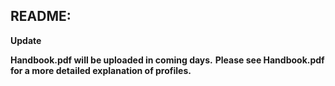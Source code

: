 **README:**
--------------------------------------------------------------------------------------
**Update**

**Handbook.pdf will be uploaded in coming days.**
**Please see Handbook.pdf for a more detailed explanation of profiles.**
